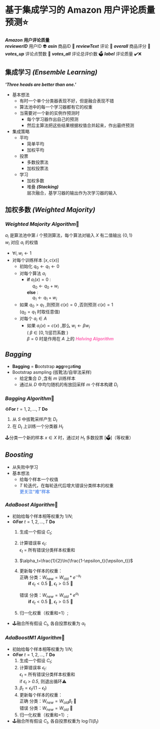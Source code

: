 # 基于集成学习的 Amazon 用户评论质量预测⭐
***Amazon*** **用户评论质量**  
***reviewerID*** 用户ID 👽
***asin*** 商品ID 👔
***reviewText*** 评论 💬
***overall*** 商品评分 💯  
***votes_up*** 评论点赞数 💚
***votes_all*** 评论总评价数 🗳️
***label*** 评论质量 ✔️❌

## **集成学习** ***(Ensemble Learning)***  
***'Three heads are better than one.'***
- 基本想法
  - 有时一个单个分类器表现不好，但是融合表现不错
  - 算法池中的每一个学习器都有它的权重
  - 当需要对一个新的实例作预测时
    - 每个学习器作出自己的预测
    - 然后主算法把这些结果根据权值合并起来，作出最终预测
- 集成策略
  - 平均
    - 简单平均
    - 加权平均
  - 投票
    - 多数投票法
    - 加权投票法
  - 学习
    - 加权多数
    - 堆叠 ***(Stacking)***  
      层次融合，基学习器的输出作为次学习器的输入

## **加权多数** ***(Weighted Majority)***
### ***Weighted Majority Algorithm***🧠
$a_i$ 是算法池中第 $i$ 个预测算法，每个算法对输入 $X$ 有二值输出 $\lbrace 0,1\rbrace$  
$w_i$ 对应 $a_i$ 的权值
- $\forall i,w_i \leftarrow 1$
- 对每个训练样本 $[x,c(x)]$
  - 初始化 $q_0 \leftarrow q_1 \leftarrow 0$
  - 对每个算法 $a_i$
    - **if** $a_i(x)=0$ :  
      &emsp; $q_0 \leftarrow q_0 + w_i$  
      **else** :  
      &emsp; $q_1 \leftarrow q_1 + w_i$ 
  - 如果 $q_0>q_1$ ,则预测 $c(x)=0$ ,否则预测 $c(x)=1$  
    ($q_0=q_1$ 时取任意值)
  - 对每个 $a_i\in A$
    - 如果 $a_i(x)=c(x)$ ,那么 $w_i \leftarrow \beta w_i$  
      ( $\beta \in [0,1)$惩罚系数 )  
      $\beta=0$ 时是作用在 $A$ 上的 <i><b><font color=HotPink>Halving Algorithm</font></b></i>

## ***Bagging***
- **Bagging** = **B**ootstrap **agg**rega**ting**
- Bootstrap asmpling (拔靴法/自举法采样)
  - 给定集合 $D$ ,含有 $m$ 训练样本
  - 通过从 $D$ 中均匀随机的有放回采样 $m$ 个样本构建 $D_i$
### ***Bagging Algorithm***🧠
♻️**For** $t=1,2,\ldots,T$ **Do**
1. 从 $S$ 中拔靴采样产生 $D_t$
2. 在 $D_t$ 上训练一个分类器 $H_t$

🕹️分类一个新的样本 $x\in X$ 时，通过对 $H_t$ 多数投票 [🗳️]（等权重）

## ***Boosting***
- 从失败中学习
- 基本想法
  - 给每个样本一个权值
  - $T$ 轮迭代，在每轮迭代后增大错误分类样本的权重  
    <b><font color=CornflowerBlue>更关注“难”样本</font></b>
### ***AdaBoost Algorithm***🧠
- 初始给每个样本相等权重为 $1/N$;
- ♻️**For** $t=1,2,\ldots,T$ **Do**
  1. 生成一个假设 $C_t$;
  2. 计算错误率 $\epsilon_t$:  
     $\epsilon_t$ = 所有错误分类样本权重和    
  3. $\alpha_t=\frac{1}{2}\ln{\frac{1-\epsilon_t}{\epsilon_t}}$
  4. 更新每个样本的权重：  
     正确 分类：$W_{\text{new}} = W_{\text{old}}*e^{-\alpha_t}$   
     &emsp;&emsp;**if** $\epsilon_t<0.5$ 🔽, $\epsilon_t>0.5$ 🔼  
     
     错误 分类：$W_{new}=W_{old}*e^{\alpha_t}$  
     &emsp;&emsp;**if** $\epsilon_t<0.5$ 🔼, $\epsilon_t>0.5$ 🔽  
  5. 归一化权重（权重和=1）;
- 🕹️融合所有假设 $C_t$, 各自投票权重为 $\alpha_t$ 

### ***AdaBoostM1 Algorithm***🧠
- 初始给每个样本相等权重为 $1/N$;
- ♻️**For** $t=1,2,\ldots,T$ **Do**
  1. 生成一个假设 $C_t$;
  2. 计算错误率 $\epsilon_t$:  
     $\epsilon_t$ = 所有错误分类样本权重和  
     if $\epsilon_t$ > *0.5*, 则退出循环⚠️  
  3. $\beta_t=\epsilon_t/(1-\epsilon_t)$
  4. 更新每个样本的权重：  
     正确 分类：$W_{new}=W_{old}\beta_t$  🔽  
     错误 分类：$W_{new}=W_{old}$  🔼  
  5. 归一化权重（权重和=1）;
- 🕹️融合所有假设 $C_t$, 各自投票权重为 $\log{(1/\beta_t)}$